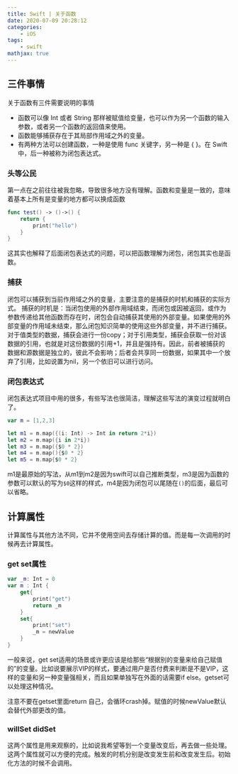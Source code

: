 ```yaml
---
title: Swift | 关于函数
date: 2020-07-09 20:28:12
categories:
    - iOS
tags: 
    - swift
mathjax: true
---
```


## 三件事情
关于函数有三件需要说明的事情
- 函数可以像 Int 或者 String 那样被赋值给变量，也可以作为另一个函数的输入参数，或者另一个函数的返回值来使用。
- 函数能够捕获存在于其局部作用域之外的变量。
- 有两种方法可以创建函数，一种是使用 func 关键字，另一种是 { }。在 Swift 中，后一种被称为闭包表达式。
<!--more-->
### 头等公民
第一点在之前往往被我忽略，导致很多地方没有理解。函数和变量是一致的，意味着基本上所有是变量的地方都可以换成函数
```swift
func test() -> ()->() {
	return {
		print("hello")
	}
}
```
这其实也解释了后面闭包表达式的问题，可以把函数理解为闭包，闭包其实也是函数。

### 捕获
闭包可以捕获到当前作用域之外的变量，主要注意的是捕获的时机和捕获的实际方式。
捕获的时机是：当闭包使用的外部作用域结束，而闭包或因被返回，或作为参数传递给其他函数而存在时，闭包会自动捕获其使用的外部变量。如果使用的外部变量的作用域未结束，那么闭包知识简单的使用这些外部变量，并不进行捕获。
对于值类型的数据，捕获会进行一份copy；对于引用类型，捕获会获取一份对该数据的引用，也就是对这份数据的引用+1，并且是强持有。因此，前者被捕获的数据和源数据是独立的，彼此不会影响；后者会共享同一份数据，如果其中一个放弃了引用，比如说置为nil，另一个依旧可以进行访问。

### 闭包表达式
闭包表达式项目中用的很多，有些写法也很简洁，理解这些写法的演变过程就明白了。
```swift
var m = [1,2,3]

let m1 = m.map({(i: Int) -> Int in return 2*i})
let m2 = m.map({i in 2*i})
let m3 = m.map({$0 * 2})
let m4 = m.map(){$0 * 2}
let m5 = m.map{$0 * 2}
```
m1是最原始的写法，从m1到m2是因为swift可以自己推断类型，m3是因为函数的参数可以默认的写为`$0`这样的样式，m4是因为闭包可以尾随在`()`的后面，最后可以省略。

## 计算属性
计算属性与其他方法不同，它并不使用空间去存储计算的值。而是每一次调用的时候再去计算属性。
### get set属性
```swift
var _m: Int = 0
var m : Int {
    get{
        print("get")
        return _m
    }
    set{
        print("set")
        _m = newValue
    }
}
```
一般来说，get set适用的场景或许更应该是给那些“根据别的变量来给自己赋值的”的变量。比如说要展示VIP的样式，要通过用户是否付费来判断是不是VIP，这样的变量和另一种变量强相关，而且如果单独写在外面的话需要if else。getset可以处理这种情况。

注意不要在getset里面return 自己，会循环crash掉。赋值的时候newValue默认会替代外部更改的值。

### willSet didSet
这两个属性是用来观察的，比如说我希望等到一个变量改变后，再去做一些处理。这两个属性就可以方便的完成。触发的时机分别是改变发生前和改变发生后。初始化方法的时候不会调用。